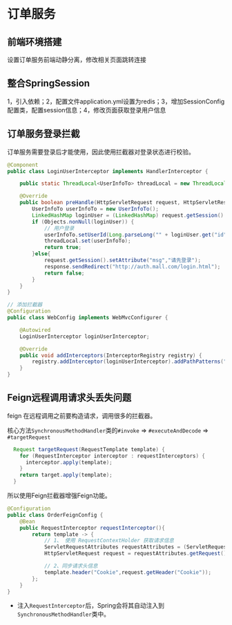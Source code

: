 





# 订单服务

## 前端环境搭建

设置订单服务前端动静分离，修改相关页面跳转连接



## 整合SpringSession

1，引入依赖；2，配置文件application.yml设置为redis；3，增加SessionConfig配置类，配置session信息；4，修改页面获取登录用户信息



## 订单服务登录拦截

订单服务需要登录后才能使用，因此使用拦截器对登录状态进行校验。

```java
@Component
public class LoginUserInterceptor implements HandlerInterceptor {

    public static ThreadLocal<UserInfoTo> threadLocal = new ThreadLocal<>();

    @Override
    public boolean preHandle(HttpServletRequest request, HttpServletResponse response, Object handler) throws Exception {
        UserInfoTo userInfoTo = new UserInfoTo();
        LinkedHashMap loginUser = (LinkedHashMap) request.getSession().getAttribute(AuthConstant.LOGIN_USER);
        if (Objects.nonNull(loginUser)) {
            // 用户登录
            userInfoTo.setUserId(Long.parseLong("" + loginUser.get("id")));
            threadLocal.set(userInfoTo);
            return true;
        }else{
            request.getSession().setAttribute("msg","请先登录");
            response.sendRedirect("http://auth.mall.com/login.html");
            return false;
        }
    }
}

// 添加拦截器
@Configuration
public class WebConfig implements WebMvcConfigurer {

    @Autowired
    LoginUserInterceptor loginUserInterceptor;

    @Override
    public void addInterceptors(InterceptorRegistry registry) {
        registry.addInterceptor(loginUserInterceptor).addPathPatterns("/**");
    }
}
```



## Feign远程调用请求头丢失问题

feign 在远程调用之前要构造请求，调用很多的拦截器。

核心方法`SynchronousMethodHandler`类的`#invoke` => `#executeAndDecode` => `#targetRequest`

```java
  Request targetRequest(RequestTemplate template) {
    for (RequestInterceptor interceptor : requestInterceptors) {
      interceptor.apply(template);
    }
    return target.apply(template);
  }
```



所以使用Feign拦截器增强Feign功能。

```java
@Configuration
public class OrderFeignConfig {
    @Bean
    public RequestInterceptor requestInterceptor(){
        return template -> {
            // 1、 使用 RequestContextHolder 获取请求信息
            ServletRequestAttributes requestAttributes = (ServletRequestAttributes) RequestContextHolder.getRequestAttributes();
            HttpServletRequest request = requestAttributes.getRequest();    // 老请求

            // 2、同步请求头信息
            template.header("Cookie",request.getHeader("Cookie"));
        };
    }
}
```

- 注入`RequestInterceptor`后，Spring会将其自动注入到`SynchronousMethodHandler`类中。


